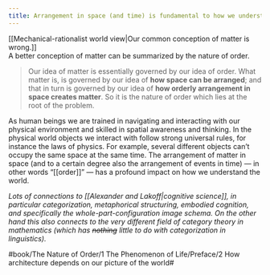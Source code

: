 ```yaml
---
title: Arrangement in space (and time) is fundamental to how we understand our world
---
```


[[Mechanical-rationalist world view|Our common conception of matter is wrong.]]\
A better conception of matter can be summarized by the nature of order.

> Our idea of matter is essentially governed by our idea of order. What matter is, is governed by our idea of **how space can be arranged**; and that in turn is governed by our idea of **how orderly arrangement in space creates matter**. So it is the nature of order which lies at the root of the problem.

As human beings we are trained in navigating and interacting with our physical environment and skilled in spatial awareness and thinking. In the physical world objects we interact with follow strong universal rules, for instance the laws of physics. For example, several different objects can’t occupy the same space at the same time. The arrangement of matter in space (and to a certain degree also the arrangement of events in time) — in other words “[[order]]” — has a profound impact on how we understand the world.

*Lots of connections to [[Alexander and Lakoff|cognitive science]], in particular categorization, metaphorical structuring, embodied cognition, and specifically the whole-part-configuration image schema. On the other hand this also connects to the very different field of category theory in mathematics (which has ~~nothing~~ little to do with categorization in linguistics).*

#book/The Nature of Order/1 The Phenomenon of Life/Preface/2 How architecture depends on our picture of the world#